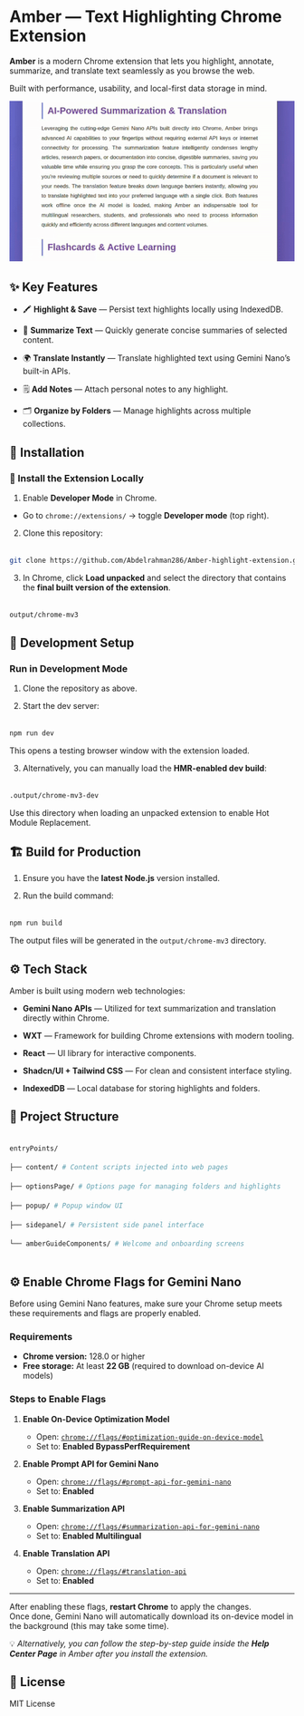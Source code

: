 # Amber — Text Highlighting Chrome Extension

**Amber** is a modern Chrome extension that lets you highlight, annotate, summarize, and translate text seamlessly as you browse the web.

Built with performance, usability, and local-first data storage in mind.

![Demo](./demo-gif.gif)

## ✨ Key Features

- 🖍️ **Highlight & Save** — Persist text highlights locally using IndexedDB.

- 🧠 **Summarize Text** — Quickly generate concise summaries of selected content.

- 🌍 **Translate Instantly** — Translate highlighted text using Gemini Nano’s built-in APIs.

- 🗒️ **Add Notes** — Attach personal notes to any highlight.

- 🗂️ **Organize by Folders** — Manage highlights across multiple collections.

## 🚀 Installation

### 🔹 Install the Extension Locally

1. Enable **Developer Mode** in Chrome.

- Go to `chrome://extensions/` → toggle **Developer mode** (top right).

2. Clone this repository:

```bash

git clone https://github.com/Abdelrahman286/Amber-highlight-extension.git

```

3. In Chrome, click **Load unpacked** and select the directory that contains the **final built version of the extension**.

```bash

output/chrome-mv3

```

## 🧩 Development Setup

### Run in Development Mode

1. Clone the repository as above.

2. Start the dev server:

```bash

npm run dev

```

This opens a testing browser window with the extension loaded.

3. Alternatively, you can manually load the **HMR-enabled dev build**:

```bash

.output/chrome-mv3-dev

```

Use this directory when loading an unpacked extension to enable Hot Module Replacement.

## 🏗️ Build for Production

1. Ensure you have the **latest Node.js** version installed.

2. Run the build command:

```bash

npm run build

```

The output files will be generated in the `output/chrome-mv3` directory.

## ⚙️ Tech Stack

Amber is built using modern web technologies:

- **Gemini Nano APIs** — Utilized for text summarization and translation directly within Chrome.

- **WXT** — Framework for building Chrome extensions with modern tooling.

- **React** — UI library for interactive components.

- **Shadcn/UI + Tailwind CSS** — For clean and consistent interface styling.

- **IndexedDB** — Local database for storing highlights and folders.

## 📂 Project Structure

```bash

entryPoints/

├── content/ # Content scripts injected into web pages

├── optionsPage/ # Options page for managing folders and highlights

├── popup/ # Popup window UI

├── sidepanel/ # Persistent side panel interface

└── amberGuideComponents/ # Welcome and onboarding screens



```

## ⚙️ Enable Chrome Flags for Gemini Nano

Before using Gemini Nano features, make sure your Chrome setup meets these requirements and flags are properly enabled.

### **Requirements**

- **Chrome version:** 128.0 or higher
- **Free storage:** At least **22 GB** (required to download on-device AI models)

### **Steps to Enable Flags**

1. **Enable On-Device Optimization Model**

   - Open: [`chrome://flags/#optimization-guide-on-device-model`](chrome://flags/#optimization-guide-on-device-model)
   - Set to: **Enabled BypassPerfRequirement**

2. **Enable Prompt API for Gemini Nano**

   - Open: [`chrome://flags/#prompt-api-for-gemini-nano`](chrome://flags/#prompt-api-for-gemini-nano)
   - Set to: **Enabled**

3. **Enable Summarization API**

   - Open: [`chrome://flags/#summarization-api-for-gemini-nano`](chrome://flags/#summarization-api-for-gemini-nano)
   - Set to: **Enabled Multilingual**

4. **Enable Translation API**
   - Open: [`chrome://flags/#translation-api`](chrome://flags/#translation-api)
   - Set to: **Enabled**

---

After enabling these flags, **restart Chrome** to apply the changes.  
Once done, Gemini Nano will automatically download its on-device model in the background (this may take some time).

💡 _Alternatively, you can follow the step-by-step guide inside the **Help Center Page** in Amber after you install the extension._

## 📝 License

MIT License
